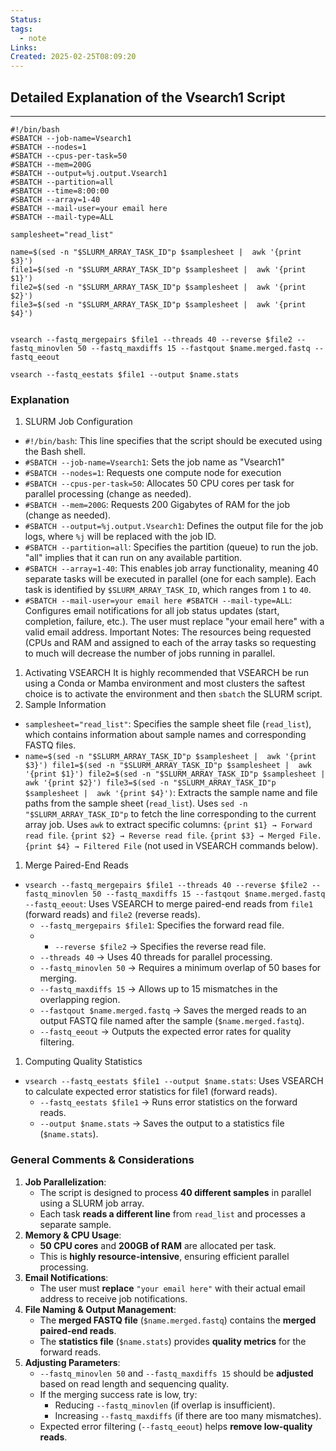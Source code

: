 ```yaml
---
Status: 
tags:
  - note
Links: 
Created: 2025-02-25T08:09:20
---
```

## Detailed Explanation of the Vsearch1 Script
---
``` shell
#!/bin/bash
#SBATCH --job-name=Vsearch1
#SBATCH --nodes=1
#SBATCH --cpus-per-task=50
#SBATCH --mem=200G
#SBATCH --output=%j.output.Vsearch1
#SBATCH --partition=all
#SBATCH --time=8:00:00
#SBATCH --array=1-40
#SBATCH --mail-user=your email here
#SBATCH --mail-type=ALL

samplesheet="read_list"

name=$(sed -n "$SLURM_ARRAY_TASK_ID"p $samplesheet |  awk '{print $3}')
file1=$(sed -n "$SLURM_ARRAY_TASK_ID"p $samplesheet |  awk '{print $1}')
file2=$(sed -n "$SLURM_ARRAY_TASK_ID"p $samplesheet |  awk '{print $2}')
file3=$(sed -n "$SLURM_ARRAY_TASK_ID"p $samplesheet |  awk '{print $4}')


vsearch --fastq_mergepairs $file1 --threads 40 --reverse $file2 --fastq_minovlen 50 --fastq_maxdiffs 15 --fastqout $name.merged.fastq --fastq_eeout

vsearch --fastq_eestats $file1 --output $name.stats
```
### Explanation
1. SLURM Job Configuration
 - `#!/bin/bash`: This line specifies that the script should be executed using the Bash shell.
 - `#SBATCH --job-name=Vsearch1`: Sets the job name as "Vsearch1"
 - `#SBATCH --nodes=1`: Requests one compute node for execution
 - `#SBATCH --cpus-per-task=50`: Allocates 50 CPU cores per task for parallel processing (change as needed).
 - `#SBATCH --mem=200G`: Requests 200 Gigabytes of RAM for the job (change as needed).
 - `#SBATCH --output=%j.output.Vsearch1`: Defines the output file for the job logs, where `%j` will be replaced with the job ID.
 - `#SBATCH --partition=all`: Specifies the partition (queue) to run the job. "all" implies that it can run on any available partition.
 - `#SBATCH --array=1-40`: This enables job array functionality, meaning 40 separate tasks will be executed in parallel (one for each sample). Each task is identified by `$SLURM_ARRAY_TASK_ID`, which ranges from `1` to `40`.
 - `#SBATCH --mail-user=your email here #SBATCH --mail-type=ALL`: Configures email notifications for all job status updates (start, completion, failure, etc.). The user must replace "your email here" with a valid email address.
 Important Notes: The resources being requested (CPUs and RAM and assigned to each of the array tasks so requesting to much will decrease the number of jobs running in parallel.
 1. Activating VSEARCH
It is highly recommended that VSEARCH be run using a Conda or Mamba environment and most clusters the saftest choice is to activate the environment and then `sbatch` the SLURM script. 
1. Sample Information
- `samplesheet="read_list"`: Specifies the sample sheet file (`read_list`), which contains information about sample names and corresponding FASTQ files.
- `name=$(sed -n "$SLURM_ARRAY_TASK_ID"p $samplesheet |  awk '{print $3}') file1=$(sed -n "$SLURM_ARRAY_TASK_ID"p $samplesheet |  awk '{print $1}') file2=$(sed -n "$SLURM_ARRAY_TASK_ID"p $samplesheet |  awk '{print $2}') file3=$(sed -n "$SLURM_ARRAY_TASK_ID"p $samplesheet |  awk '{print $4}')`:  Extracts the sample name and file paths from the sample sheet (`read_list`). Uses `sed -n "$SLURM_ARRAY_TASK_ID"p` to fetch the line corresponding to the current array job. Uses `awk` to extract specific columns: `{print $1} → Forward read file`. `{print $2} → Reverse read file`. `{print $3} → Merged File.` `{print $4} → Filtered File` (not used in VSEARCH commands below).
1. Merge Paired-End Reads
- `vsearch --fastq_mergepairs $file1 --threads 40 --reverse $file2 --fastq_minovlen 50 --fastq_maxdiffs 15 --fastqout $name.merged.fastq --fastq_eeout`: Uses VSEARCH to merge paired-end reads from `file1` (forward reads) and `file2` (reverse reads).
	- `--fastq_mergepairs $file1`: Specifies the forward read file.
	- - `--reverse $file2` → Specifies the reverse read file.
	- `--threads 40` → Uses 40 threads for parallel processing.
	- `--fastq_minovlen 50` → Requires a minimum overlap of 50 bases for merging.
	- `--fastq_maxdiffs 15` → Allows up to 15 mismatches in the overlapping region.
	- `--fastqout $name.merged.fastq` → Saves the merged reads to an output FASTQ file named after the sample (`$name.merged.fastq`).
	- `--fastq_eeout` → Outputs the expected error rates for quality filtering.
1. Computing Quality Statistics
- `vsearch --fastq_eestats $file1 --output $name.stats`: Uses VSEARCH to calculate expected error statistics for file1 (forward reads).
	- `--fastq_eestats $file1` → Runs error statistics on the forward reads.
	- `--output $name.stats` → Saves the output to a statistics file (`$name.stats`).
### General Comments & Considerations

1. **Job Parallelization**:
    - The script is designed to process **40 different samples** in parallel using a SLURM job array.
    - Each task **reads a different line** from `read_list` and processes a separate sample.
2. **Memory & CPU Usage**:
    - **50 CPU cores** and **200GB of RAM** are allocated per task.
    - This is **highly resource-intensive**, ensuring efficient parallel processing.
3. **Email Notifications**:
    - The user must **replace** `"your email here"` with their actual email address to receive job notifications.
4. **File Naming & Output Management**:
    - The **merged FASTQ file** (`$name.merged.fastq`) contains the **merged paired-end reads**.
    - The **statistics file** (`$name.stats`) provides **quality metrics** for the forward reads.
5. **Adjusting Parameters**:
    - `--fastq_minovlen 50` and `--fastq_maxdiffs 15` should be **adjusted** based on read length and sequencing quality.
    - If the merging success rate is low, try:
        - Reducing `--fastq_minovlen` (if overlap is insufficient).
        - Increasing `--fastq_maxdiffs` (if there are too many mismatches).
    - Expected error filtering (`--fastq_eeout`) helps **remove low-quality reads**.